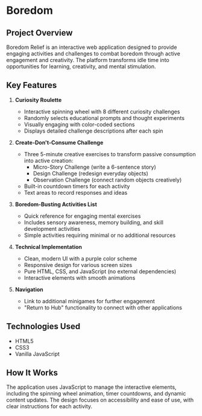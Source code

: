 # Boredom 

## Project Overview
Boredom Relief is an interactive web application designed to provide engaging activities and challenges to combat boredom through active engagement and creativity. The platform transforms idle time into opportunities for learning, creativity, and mental stimulation.

## Key Features

1. **Curiosity Roulette**
   - Interactive spinning wheel with 8 different curiosity challenges
   - Randomly selects educational prompts and thought experiments
   - Visually engaging with color-coded sections
   - Displays detailed challenge descriptions after each spin

2. **Create-Don't-Consume Challenge**
   - Three 5-minute creative exercises to transform passive consumption into active creation:
     - Micro-Story Challenge (write a 6-sentence story)
     - Design Challenge (redesign everyday objects)
     - Observation Challenge (connect random objects creatively)
   - Built-in countdown timers for each activity
   - Text areas to record responses and ideas

3. **Boredom-Busting Activities List**
   - Quick reference for engaging mental exercises
   - Includes sensory awareness, memory building, and skill development activities
   - Simple activities requiring minimal or no additional resources

4. **Technical Implementation**
   - Clean, modern UI with a purple color scheme
   - Responsive design for various screen sizes
   - Pure HTML, CSS, and JavaScript (no external dependencies)
   - Interactive elements with smooth animations

5. **Navigation**
   - Link to additional minigames for further engagement
   - "Return to Hub" functionality to connect with other applications

## Technologies Used
- HTML5
- CSS3
- Vanilla JavaScript

## How It Works
The application uses JavaScript to manage the interactive elements, including the spinning wheel animation, timer countdowns, and dynamic content updates. The design focuses on accessibility and ease of use, with clear instructions for each activity.
